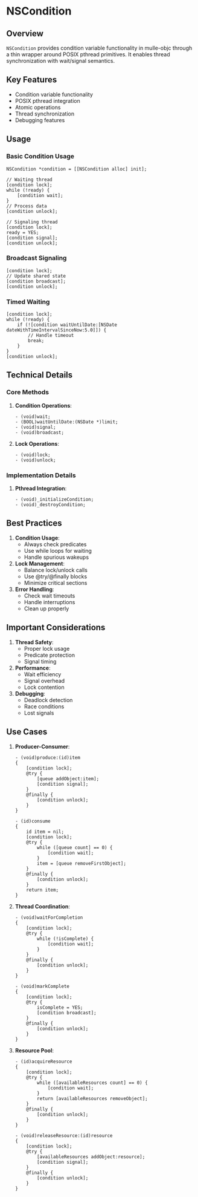 # NSCondition

## Overview

`NSCondition` provides condition variable functionality in mulle-objc
through a thin wrapper around POSIX pthread primitives. It enables thread
synchronization with wait/signal semantics.

## Key Features

-   Condition variable functionality
-   POSIX pthread integration
-   Atomic operations
-   Thread synchronization
-   Debugging features

## Usage

### Basic Condition Usage

``` objc
NSCondition *condition = [[NSCondition alloc] init];

// Waiting thread
[condition lock];
while (!ready) {
    [condition wait];
}
// Process data
[condition unlock];

// Signaling thread
[condition lock];
ready = YES;
[condition signal];
[condition unlock];
```

### Broadcast Signaling

``` objc
[condition lock];
// Update shared state
[condition broadcast];
[condition unlock];
```

### Timed Waiting

``` objc
[condition lock];
while (!ready) {
    if (![condition waitUntilDate:[NSDate dateWithTimeIntervalSinceNow:5.0]]) {
        // Handle timeout
        break;
    }
}
[condition unlock];
```

## Technical Details

### Core Methods

1.  **Condition Operations**:

    ``` objc
    - (void)wait;
    - (BOOL)waitUntilDate:(NSDate *)limit;
    - (void)signal;
    - (void)broadcast;
    ```

2.  **Lock Operations**:

    ``` objc
    - (void)lock;
    - (void)unlock;
    ```

### Implementation Details

1.  **Pthread Integration**:

    ``` objc
    - (void)_initializeCondition;
    - (void)_destroyCondition;
    ```

## Best Practices

1.  **Condition Usage**:
    -   Always check predicates
    -   Use while loops for waiting
    -   Handle spurious wakeups
2.  **Lock Management**:
    -   Balance lock/unlock calls
    -   Use @try/@finally blocks
    -   Minimize critical sections
3.  **Error Handling**:
    -   Check wait timeouts
    -   Handle interruptions
    -   Clean up properly

## Important Considerations

1.  **Thread Safety**:
    -   Proper lock usage
    -   Predicate protection
    -   Signal timing
2.  **Performance**:
    -   Wait efficiency
    -   Signal overhead
    -   Lock contention
3.  **Debugging**:
    -   Deadlock detection
    -   Race conditions
    -   Lost signals

## Use Cases

1.  **Producer-Consumer**:

    ``` objc
    - (void)produce:(id)item
    {
        [condition lock];
        @try {
            [queue addObject:item];
            [condition signal];
        }
        @finally {
            [condition unlock];
        }
    }

    - (id)consume
    {
        id item = nil;
        [condition lock];
        @try {
            while ([queue count] == 0) {
                [condition wait];
            }
            item = [queue removeFirstObject];
        }
        @finally {
            [condition unlock];
        }
        return item;
    }
    ```

2.  **Thread Coordination**:

    ``` objc
    - (void)waitForCompletion
    {
        [condition lock];
        @try {
            while (!isComplete) {
                [condition wait];
            }
        }
        @finally {
            [condition unlock];
        }
    }

    - (void)markComplete
    {
        [condition lock];
        @try {
            isComplete = YES;
            [condition broadcast];
        }
        @finally {
            [condition unlock];
        }
    }
    ```

3.  **Resource Pool**:

    ``` objc
    - (id)acquireResource
    {
        [condition lock];
        @try {
            while ([availableResources count] == 0) {
                [condition wait];
            }
            return [availableResources removeObject];
        }
        @finally {
            [condition unlock];
        }
    }

    - (void)releaseResource:(id)resource
    {
        [condition lock];
        @try {
            [availableResources addObject:resource];
            [condition signal];
        }
        @finally {
            [condition unlock];
        }
    }
    ```
